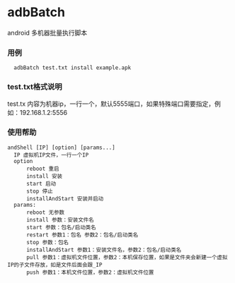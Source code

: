 # adbBatch
android 多机器批量执行脚本

### 用例
```
  adbBatch test.txt install example.apk
```
### test.txt格式说明
  test.tx 内容为机器ip，一行一个，默认5555端口，如果特殊端口需要指定，例如：192.168.1.2:5556

### 使用帮助
```
andShell [IP] [option] [params...]
  IP 虚拟机IP文件，一行一个IP
  option
      reboot 重启
      install 安装
      start 启动
      stop 停止
      installAndStart 安装并启动
  params:
      reboot 无参数
      install 参数：安装文件名
      start 参数：包名/启动类名
      restart 参数1：包名 参数2：包名/启动类名
      stop 参数：包名
      installAndStart 参数1：安装文件名，参数2：包名/启动类名
      pull 参数1：虚拟机文件位置，参数2：本机保存位置，如果是文件夹会新建一个虚拟IP的子文件存放，如是文件后面会跟_IP
      push 参数1：本机文件位置，参数2：虚拟机文件位置

```
